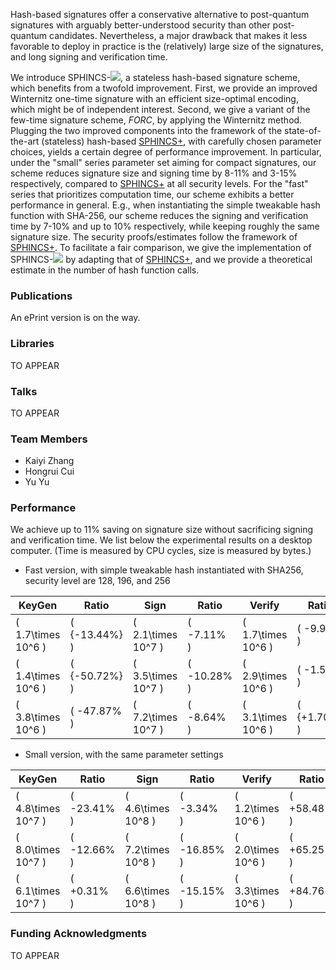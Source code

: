 Hash-based signatures offer a conservative alternative to post-quantum signatures with arguably better-understood security than other post-quantum candidates. Nevertheless, a major drawback that makes it less favorable to deploy in practice is the (relatively) large size of the signatures, and long signing and verification time.

We introduce SPHINCS-<img src="https://render.githubusercontent.com/render/math?math=\alpha">, a stateless hash-based signature scheme, which benefits from a twofold improvement. First, we provide an improved Winternitz one-time signature with an efficient size-optimal encoding, which might be of independent interest. Second, we give a variant of the few-time signature scheme, _FORC_, by applying the  Winternitz method. Plugging the two improved components into the framework of the state-of-the-art (stateless) hash-based [SPHINCS+](https://sphincs.org/index.html), with carefully chosen parameter choices, yields a certain degree of performance improvement. In particular, under the "small" series parameter set aiming for compact signatures, our scheme reduces signature size and signing time by 8-11% and 3-15% respectively, compared to [SPHINCS+](https://sphincs.org/index.html) at all security levels. For the "fast" series that prioritizes computation time, our scheme exhibits a better performance in general. E.g., when instantiating the simple tweakable hash function with SHA-256, our scheme reduces the signing and verification time by 7-10% and up to 10% respectively, while keeping roughly the same signature size. The security proofs/estimates follow the framework of [SPHINCS+](https://sphincs.org/index.html). To facilitate a fair comparison, we give the implementation of SPHINCS-<img src="https://render.githubusercontent.com/render/math?math=\alpha"> by adapting that of [SPHINCS+](https://sphincs.org/index.html), and we provide a theoretical estimate in the number of hash function calls. 

### Publications

An ePrint version is on the way.

### Libraries

TO APPEAR

### Talks

TO APPEAR

### Team Members

- Kaiyi Zhang
- Hongrui Cui
- Yu Yu

### Performance

We achieve up to 11% saving on signature size without sacrificing signing and verification time. We list below the experimental results on a desktop computer. (Time is measured by CPU cycles, size is measured by bytes.)

- Fast version, with simple tweakable hash instantiated with SHA256, security level are 128, 196, and 256

| **KeyGen**           | **Ratio**        | **Sign**             | **Ratio**      | **Verify**           | **Ratio**       | **Size**    | **Ratio**     |
| -------------------- | ---------------- | -------------------- | -------------- | -------------------- | --------------- | ----------- | ------------- |
| \( 1.7\times 10^6 \) | \( {-13.44\%} \) | \( 2.1\times 10^7 \) | \( -7.11\% \)  | \( 1.7\times 10^6 \) | \( -9.99\% \)   | \( 17040 \) | \( -0.28\% \) |
| \( 1.4\times 10^6 \) | \( {-50.72\%} \) | \( 3.5\times 10^7 \) | \( -10.28\% \) | \( 2.9\times 10^6 \) | \( -1.52\% \)   | \( 35640 \) | \( -0.07\% \) |
| \( 3.8\times 10^6 \) | \( -47.87\% \)   | \( 7.2\times 10^7 \) | \( -8.64\% \)  | \( 3.1\times 10^6 \) | \( {+1.70\%} \) | \( 49696 \) | \( -0.32\% \) |

- Small version, with the same parameter settings

| **KeyGen**           | **Ratio**      | **Sign**             | **Ratio**      | **Verify**           | **Ratio**      | **Size**    | **Ratio**      |
| -------------------- | -------------- | -------------------- | -------------- | -------------------- | -------------- | ----------- | -------------- |
| \( 4.8\times 10^7 \) | \( -23.41\% \) | \( 4.6\times 10^8 \) | \( -3.34\% \)  | \( 1.2\times 10^6 \) | \( +58.48\% \) | \( 6960 \)  | \( -11.41\% \) |
| \( 8.0\times 10^7 \) | \( -12.66\% \) | \( 7.2\times 10^8 \) | \( -16.85\% \) | \( 2.0\times 10^6 \) | \( +65.25\% \) | \( 14784 \) | \( -8.88\% \)  |
| \( 6.1\times 10^7 \) | \( +0.31\% \)  | \( 6.6\times 10^8 \) | \( -15.15\% \) | \( 3.3\times 10^6 \) | \( +84.76\% \) | \( 27104 \) | \( -9.02\% \)  |


### Funding Acknowledgments

TO APPEAR
